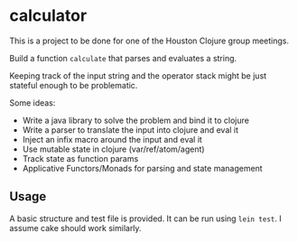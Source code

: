 # calculator

This is a project to be done for one of the Houston Clojure group meetings.

Build a function `calculate` that parses and evaluates a string.

Keeping track of the input string and the operator stack might be just stateful enough to be problematic.

Some ideas:

* Write a java library to solve the problem and bind it to clojure
* Write a parser to translate the input into clojure and eval it
* Inject an infix macro around the input and eval it
* Use mutable state in clojure (var/ref/atom/agent)
* Track state as function params
* Applicative Functors/Monads for parsing and state management

## Usage

A basic structure and test file is provided.  It can be run using `lein test`.  I assume cake should work similarly.
